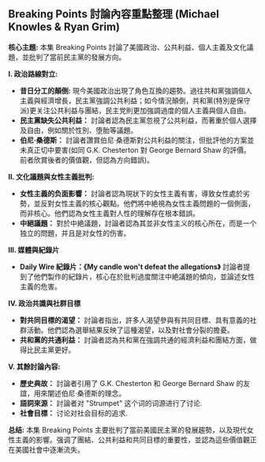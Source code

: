 ## Breaking Points 討論內容重點整理 (Michael Knowles & Ryan Grim)

**核心主題:** 本集 Breaking Points 討論了美國政治、公共利益、個人主義及文化議題，並批判了當前民主黨的發展方向。

**I. 政治路線對立:**

* **昔日分工的顛倒:** 現今美國政治出現了角色互換的趨勢。過往共和黨強調個人主義與經濟增長，民主黨強調公共利益；如今情況顛倒，共和黨(特別是保守派)更关注公共利益与團結，民主党則更加強調過度的個人主義與個人自由。
* **民主黨缺失公共利益：** 討論者認為民主黨忽視了公共利益，而著重於個人選擇及自由，例如關於性別、堕胎等議題。
* **伯尼·桑德斯：** 討論者讚賞伯尼·桑德斯對公共利益的關注，但批評他的方案並未真正切中要害(如同 G.K. Chesterton 對 George Bernard Shaw 的評價。前者欣賞後者的價值觀，但認為方向錯誤)。

**II. 文化議題與女性主義批判:**

* **女性主義的负面影響：** 討論者認為現狀下的女性主義有害，導致女性處於劣勢，並反對女性主義的核心觀點。他們將中絶視為女性主義問題的一個側面，而非核心。他們認為女性主義對人性的理解存在根本錯誤。
* **中絕議題：** 對於中絶議題，討論者認為其並非女性主义的核心所在，而是一个独立的問題，并且是对女性的伤害。

**III. 媒體與紀錄片**

* **Daily Wire 紀錄片：《My candle won't defeat the allegations》** 討論者提到了他們製作的紀錄片，核心在於批判過度關注中絶議題的傾向，並論述女性主義的危害。

**IV. 政治共識與社群目標**

* **對共同目標的渴望：** 討論者指出，許多人渴望參與有共同目標、具有意義的社群活動。他們認為選舉結果反映了這種渴望，以及對社會分裂的擔憂。
* **共和黨的共通利益：** 討論者認為共和黨在強調共通的經濟利益和團結方面，做得比民主黨更好。

**V. 其餘討論內容:**

* **歷史典故：** 討論者引用了 G.K. Chesterton 和 George Bernard Shaw 的友誼，用來闡述伯尼·桑德斯的理念。
* **語詞來源：** 討論者对 "Strumpet" 这个词的词源进行了讨论.
* **社會目標：** 讨论对社会目标的追求.

**总结:** 本集 Breaking Points 主要批判了當前美國民主黨的發展趨勢，以及現代女性主義的影響。强调了團結、公共利益和共同目標的重要性，並認為這些價值觀正在美國社會中逐漸流失。
